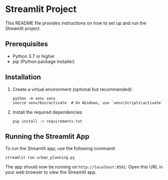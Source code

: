 # Streamlit Project

This README file provides instructions on how to set up and run the Streamlit project.

## Prerequisites

- Python 3.7 or higher
- pip (Python package installer)

## Installation

1. Create a virtual environment (optional but recommended):
   ```
   python -m venv venv
   source venv/bin/activate  # On Windows, use `venv\Scripts\activate`
   ```

2. Install the required dependencies:
   ```
   pip install -r requirements.txt
   ```

## Running the Streamlit App

To run the Streamlit app, use the following command:

```
streamlit run urban_planning.py
```


The app should now be running on `http://localhost:8501`. Open this URL in your web browser to view the Streamlit app.
